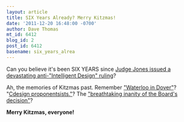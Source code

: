```yaml
---
layout: article
title: SIX Years Already? Merry Kitzmas!
date: '2011-12-20 16:48:00 -0700'
author: Dave Thomas
mt_id: 6412
blog_id: 2
post_id: 6412
basename: six_years_alrea
---
```

Can you believe it's been SIX YEARS since [Judge Jones issued a devastating anti-"Intelligent Design" ruling](http://ncseweb.org/resources/kitzmiller)?

Ah, the memories of Kitzmas past. Remember ["Waterloo in Dover"](http://pandasthumb.org/archives/2005/12/waterloo-in-dov.html)? "[Cdesign proponentsists."](http://pandasthumb.org/archives/2005/11/missing-link-cd.html)? The ["breathtaking inanity of the Board's decision"](http://www.pamd.uscourts.gov/kitzmiller/kitzmiller_342.pdf)?

**Merry Kitzmas, everyone!**

